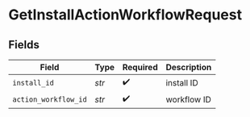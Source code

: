 # GetInstallActionWorkflowRequest


## Fields

| Field                | Type                 | Required             | Description          |
| -------------------- | -------------------- | -------------------- | -------------------- |
| `install_id`         | *str*                | :heavy_check_mark:   | install ID           |
| `action_workflow_id` | *str*                | :heavy_check_mark:   | workflow ID          |